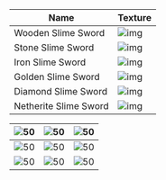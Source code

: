 | Name                  | Texture                                 |
| --------------------- | --------------------------------------- |
| Wooden Slime Sword    | ![img](https://i.imgur.com/mPIdoVh.png) |
| Stone Slime Sword     | ![img](https://i.imgur.com/7MBtx1x.png) |
| Iron Slime Sword      | ![img](https://i.imgur.com/vWVavKw.png) |
| Golden Slime Sword    | ![img](https://i.imgur.com/yijt8rW.png) |
| Diamond Slime Sword   | ![img](https://i.imgur.com/2HNEzT4.png) |
| Netherite Slime Sword | ![img](https://i.imgur.com/WFCdCTQ.png) |

| ![50](https://i.imgur.com/Ecogyb1.png) | ![50](https://i.imgur.com/Ecogyb1.png) | ![50](https://i.imgur.com/Ecogyb1.png) |
| -------------------------------------- | -------------------------------------- | -------------------------------------- |
| ![50](https://i.imgur.com/Ecogyb1.png) | ![50](https://i.imgur.com/UZXBGMa.png) | ![50](https://i.imgur.com/Ecogyb1.png) |
| ![50](https://i.imgur.com/Ecogyb1.png) | ![50](https://i.imgur.com/Ecogyb1.png) | ![50](https://i.imgur.com/Ecogyb1.png) |
